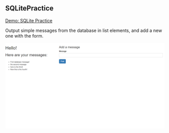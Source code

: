 ## SQLitePractice

[Demo: SQLite Practice](https://sqlitepractice.gdbecker.repl.co/)

Output simple messages from the database in list elements, and add a new one with the form.

!["SQLitePractice"](./SQLitePractice.png)
